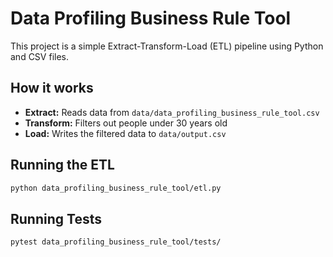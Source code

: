 # Data Profiling Business Rule Tool

This project is a simple Extract-Transform-Load (ETL) pipeline using Python and CSV files.

## How it works
- **Extract:** Reads data from `data/data_profiling_business_rule_tool.csv`
- **Transform:** Filters out people under 30 years old
- **Load:** Writes the filtered data to `data/output.csv`

## Running the ETL
```bash
python data_profiling_business_rule_tool/etl.py
```

## Running Tests
```bash
pytest data_profiling_business_rule_tool/tests/
```

